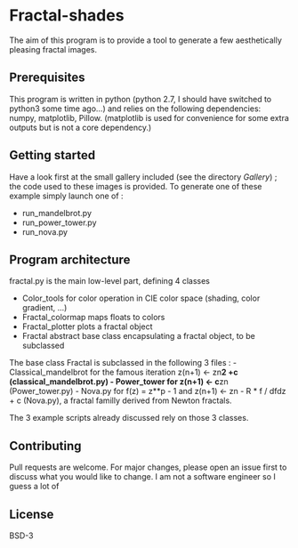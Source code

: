 # Fractal-shades

The aim of this program is to provide a tool to generate a few aesthetically pleasing fractal images.

## Prerequisites

This program is written in python (python 2.7, I should have switched to python3 some time ago...) and relies on the following dependencies: numpy, matplotlib, Pillow.
(matplotlib is used for convenience for some extra outputs but is not a core dependency.)

## Getting started

Have a look first at the small gallery included (see the directory *Gallery*) ; the code  used to these images is provided.
To generate one of these example simply launch one of :
   - run_mandelbrot.py
   - run_power_tower.py
   - run_nova.py

## Program architecture

fractal.py  is the main low-level part, defining 4 classes
  - Color_tools for color operation in CIE color space (shading, color gradient, ...)
  - Fractal_colormap maps floats to colors
  - Fractal_plotter plots a fractal object
  - Fractal abstract base class encapsulating a fractal object, to be subclassed

The base class Fractal is subclassed in the following 3 files : 
    -  Classical_mandelbrot for the famous iteration z(n+1) <- zn**2 +c  (classical_mandelbrot.py)
    -  Power_tower for z(n+1) <- c**zn (Power_tower.py)
    -  Nova.py for f(z) = z**p - 1 and z(n+1) <- zn - R * f / dfdz + c (Nova.py), a fractal  familly derived from Newton fractals.

The 3 example scripts already discussed rely on those 3 classes.

## Contributing
Pull requests are welcome. For major changes, please open an issue first to discuss what you would like to change.
I am not a software engineer so I guess a lot of 

## License
BSD-3
